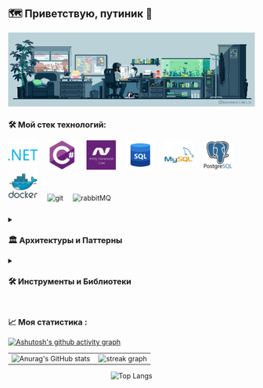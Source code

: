 ## 🗺️ Приветствую, путиник 👋

<!-- Изображение -->

<div align="center">
  <img src="https://github.com/IgorBoytsov/IgorBoytsov/blob/main/gifs/Coding.gif" alt="Coding GIF"/>
</div>

<h3 align="left"> 🛠️ Мой стек технологий:</h3>

<div align="left" style="margin-bottom: 10px;">
  <img src="https://github.com/IgorBoytsov/IgorBoytsov/blob/main/images/dotNetpng.png" alt=".NET" width="60" height="60" />
  
  <img width="12" />
  
  <img src="https://raw.githubusercontent.com/devicons/devicon/master/icons/csharp/csharp-original.svg" alt="csharp" width="60" height="60"/>
  <img width="12" />
  <img src="https://github.com/IgorBoytsov/IgorBoytsov/blob/main/images/EFC-Core.png" alt="csharp" width="60" height="60"/>
   <img width="12" />
  <img src="https://github.com/IgorBoytsov/IgorBoytsov/blob/main/images/icons8-sql-96.png" alt="SQL" width="60" height="60"/>
  
  <img width="12" />
  
  <img src="https://raw.githubusercontent.com/devicons/devicon/master/icons/mysql/mysql-original-wordmark.svg" alt="mysql" width="60" height="60"/> 
  <img width="12" />
  <img src="https://raw.githubusercontent.com/devicons/devicon/master/icons/postgresql/postgresql-original-wordmark.svg" alt="postgresql" width="60" height="60"/> 

  <img width="12" />

  <img src="https://raw.githubusercontent.com/devicons/devicon/master/icons/docker/docker-original-wordmark.svg" alt="docker" width="60" height="60"/>
  <img width="12" />
  <img src="https://www.vectorlogo.zone/logos/git-scm/git-scm-icon.svg" alt="git" width="60" height="60"/> 
  <img width="12" />
  <img src="https://www.vectorlogo.zone/logos/rabbitmq/rabbitmq-icon.svg" alt="rabbitMQ" width="60" height="60"/> 
</div>

<br>

<!-- Доп список -->

<div align="left">
<details>
  <summary><h3>🏛️ Архитектуры и Паттерны</h3></summary>
  
  - 🎨 **Архитектурные стили:** `Чистая архитектура (Clean Architecture)`, `Микросервисы`, `Вертикальные срезы (Vertical Slice)`.
  - 🧩 **Ключевые паттерны:** `CQRS`, `Repository & Unit of Work`.
  - 🧠 **Подход к проектированию:** `Domain-Driven Design (DDD)`.
  - 📐 **Базовые принципы:** `SOLID`, `KISS`, `DRY`.
    
</details>

<details>
  <summary><h3>🛠️ Инструменты и Библиотеки</h3></summary>
  
  - 🗃️ **Работа с данными:** `Entity Framework Core`.
  - 📡 **Построение API:** `MediatR`, `FluentValidation`, `AutoMapper`.
  - ✅ **Тестирование:** `NUnit`, `Moq`.
  - 📝 **Логирование:** `Serilog`.
    
</details>
</div>

<br>

<!-- Показатели -->

<h3 align="left">📈 Моя статистика :</h3>

[![Ashutosh's github activity graph](https://github-readme-activity-graph.vercel.app/graph?username=igorboytsov&theme=react-dark)](https://github.com/ashutosh00710/github-readme-activity-graph)


<div align="center">
  <table border="0" cellspacing="0" cellpadding="0">
    <tr>
      <td style="padding-right: 10px;">
        <img src="https://github-readme-stats.vercel.app/api?username=IgorBoytsov&show_icons=true&theme=holi" alt="Anurag's GitHub stats" />
      </td>
      <td>
        <img src="https://streak-stats.demolab.com?user=IgorBoytsov&locale=en&mode=daily&theme=shadow-blue&hide_border=false&border_radius=5&order=3" height="220" alt="streak graph"  />
      </td>
    </tr>
  </table>
</div>

<div align="center">
  <img src="https://github-readme-stats.vercel.app/api/top-langs/?username=IgorBoytsov&layout=donut&theme=github_dark&cache_seconds=14400" alt="Top Langs" />
  <!-- <img src="https://github-readme-stats.vercel.app/api/wakatime?username=IgorBoytsov&theme=github_dark&hide_border=true" alt="Igor's WakaTime stats" /> -->
</div>

<!--  [![Harlok's WakaTime stats](https://github-readme-stats.vercel.app/api/wakatime?username=@IgorBoytsov)](https://github.com/anuraghazra/github-readme-stats)  -->
